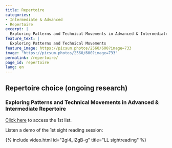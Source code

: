 ```yaml
---
title: Repertoire
categories:
- Intermediate & Advanced
- Repertoire
excerpt: |
  Exploring Patterns and Technical Movements in Advanced & Intermediate Repertoire
feature_text: |
  Exploring Patterns and Technical Movements
feature_image: https://picsum.photos/2560/600?image=733
image: "https://picsum.photos/2560/600?image=733"
permalink: /repertoire/
page_id: repertoire
lang: en
---
```


## Repertoire choice (ongoing research)

### Exploring Patterns and Technical Movements in Advanced & Intermediate Repertoire
​[Click here](/assets/resources/LL-sight-reading-repertoire-1st-list.pdf) to access the 1st list. 

Listen a demo of the 1st sight reading session:

{% include video.html id="2gi4_IZgB-g" title="LL sightreading" %}
